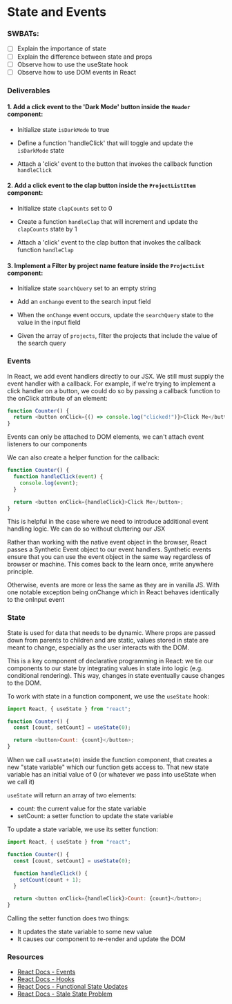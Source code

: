 # State and Events

### SWBATs:

- [ ] Explain the importance of state
- [ ] Explain the difference between state and props
- [ ] Observe how to use the useState hook
- [ ] Observe how to use DOM events in React

### Deliverables

#### 1. Add a click event to the 'Dark Mode' button inside the `Header` component:

- Initialize state `isDarkMode` to true

- Define a function 'handleClick' that will toggle and update the `isDarkMode` state

- Attach a 'click' event to the button that invokes the callback function `handleClick`

#### 2. Add a click event to the clap button inside the `ProjectListItem` component:

- Initialize state `clapCounts` set to 0

- Create a function `handleClap` that will increment and update the `clapCounts` state by 1

- Attach a 'click' event to the clap button that invokes the callback function `handleClap`

#### 3. Implement a Filter by project name feature inside the `ProjectList` component:

- Initialize state `searchQuery` set to an empty string

- Add an `onChange` event to the search input field

- When the `onChange` event occurs, update the `searchQuery` state to the value in the input field

- Given the array of `projects`, filter the projects that include the value of the search query

### Events

In React, we add event handlers directly to our JSX. We still must supply the event handler with a callback. For example, if we're trying to implement a click handler on a button, we could do so by passing a callback function to the onClick attribute of an element:

```js
function Counter() {
  return <button onClick={() => console.log("clicked!")}>Click Me</button>;
}
```

Events can only be attached to DOM elements, we can't attach event listeners to our components

We can also create a helper function for the callback:

```js
function Counter() {
  function handleClick(event) {
    console.log(event);
  }

  return <button onClick={handleClick}>Click Me</button>;
}
```

This is helpful in the case where we need to introduce additional event handling logic. We can do so without cluttering our JSX

Rather than working with the native event object in the browser, React passes a Synthetic Event object to our event handlers. Synthetic events ensure that you can use the event object in the same way regardless of browser or machine. This comes back to the learn once, write anywhere principle.

Otherwise, events are more or less the same as they are in vanilla JS. With one notable exception being onChange which in React behaves identically to the onInput event

### State

State is used for data that needs to be dynamic. Where props are passed down from parents to children and are static, values stored in state are meant to change, especially as the user interacts with the DOM.

This is a key component of declarative programming in React: we tie our components to our state by integrating values in state into logic (e.g. conditional rendering). This way, changes in state eventually cause changes to the DOM.

To work with state in a function component, we use the `useState` hook:

```js
import React, { useState } from "react";

function Counter() {
  const [count, setCount] = useState(0);

  return <button>Count: {count}</button>;
}
```

When we call `useState(0)` inside the function component, that creates a new "state variable" which our function gets access to. That new state variable has an initial value of 0 (or whatever we pass into useState when we call it)

`useState` will return an array of two elements:

- count: the current value for the state variable
- setCount: a setter function to update the state variable

To update a state variable, we use its setter function:

```js
import React, { useState } from "react";

function Counter() {
  const [count, setCount] = useState(0);

  function handleClick() {
    setCount(count + 1);
  }

  return <button onClick={handleClick}>Count: {count}</button>;
}
```

Calling the setter function does two things:

- It updates the state variable to some new value
- It causes our component to re-render and update the DOM

### Resources

- [React Docs - Events](https://reactjs.org/docs/events.html)
- [React Docs - Hooks](https://reactjs.org/docs/hooks-overview.html)
- [React Docs - Functional State Updates](https://reactjs.org/docs/hooks-reference.html#functional-updates)
- [React Docs - Stale State Problem](https://reactjs.org/docs/hooks-faq.html#why-am-i-seeing-stale-props-or-state-inside-my-function)
